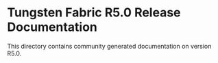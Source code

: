 Tungsten Fabric R5.0 Release Documentation
==============================================

This directory contains community generated documentation on version R5.0.


